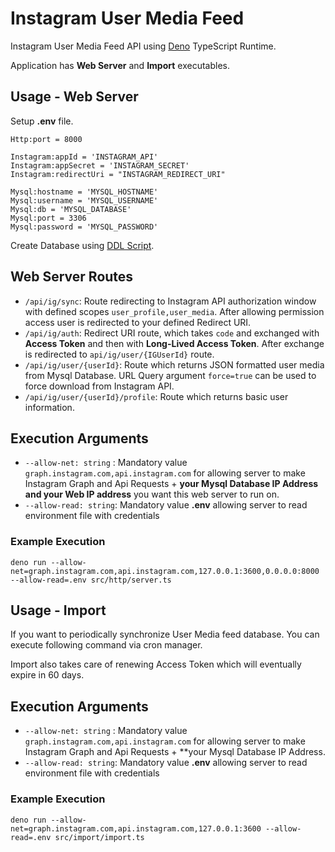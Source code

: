# Instagram User Media Feed

Instagram User Media Feed API using [Deno](https://deno.land) TypeScript Runtime.

Application has **Web Server** and **Import** executables.

## Usage - Web Server

Setup **.env** file.

```
Http:port = 8000

Instagram:appId = 'INSTAGRAM_API'
Instagram:appSecret = 'INSTAGRAM_SECRET'
Instagram:redirectUri = "INSTAGRAM_REDIRECT_URI"

Mysql:hostname = 'MYSQL_HOSTNAME'
Mysql:username = 'MYSQL_USERNAME'
Mysql:db = 'MYSQL_DATABASE'
Mysql:port = 3306
Mysql:password = 'MYSQL_PASSWORD'
```

Create Database using [DDL Script](database_schema.sql).

## Web Server Routes

- `/api/ig/sync`: Route redirecting to Instagram API authorization window with defined scopes `user_profile,user_media`.
  After allowing permission access user is redirected to your defined Redirect URI.
- `/api/ig/auth`: Redirect URI route, which takes `code` and exchanged with **Access Token** and then with **Long-Lived
  Access Token**. After exchange is redirected to `api/ig/user/{IGUserId}` route.
- `/api/ig/user/{userId}`: Route which returns JSON formatted user media from Mysql Database. URL Query argument `force=true` can be used to force download from Instagram API.
- `/api/ig/user/{userId}/profile`: Route which returns basic user information. 

## Execution Arguments

- `--allow-net: string` : Mandatory value `graph.instagram.com,api.instagram.com` for allowing server to make Instagram
  Graph and Api Requests + **your Mysql Database IP Address and your Web IP address** you want this web server to run
  on.
- `--allow-read: string`: Mandatory value **.env** allowing server to read environment file with credentials

### Example Execution

`deno run --allow-net=graph.instagram.com,api.instagram.com,127.0.0.1:3600,0.0.0.0:8000 --allow-read=.env src/http/server.ts`

## Usage - Import

If you want to periodically synchronize User Media feed database. You can execute following command via cron manager.

Import also takes care of renewing Access Token which will eventually expire in 60 days.

## Execution Arguments

- `--allow-net: string` : Mandatory value `graph.instagram.com,api.instagram.com` for allowing server to make Instagram
  Graph and Api Requests + **your Mysql Database IP Address.
- `--allow-read: string`: Mandatory value **.env** allowing server to read environment file with credentials

### Example Execution

`deno run --allow-net=graph.instagram.com,api.instagram.com,127.0.0.1:3600 --allow-read=.env src/import/import.ts`
